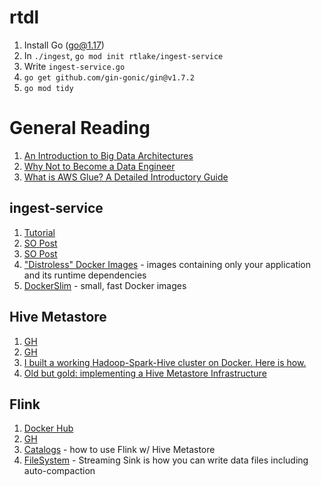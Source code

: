 # rtdl
1. Install Go (go@1.17)
2. In `./ingest`, `go mod init rtlake/ingest-service`
3. Write `ingest-service.go`
4. `go get github.com/gin-gonic/gin@v1.7.2`
5. `go mod tidy`

# General Reading
1. [An Introduction to Big Data Architectures](https://www.quastor.org/p/an-introduction-to-big-data-architectures)
2. [Why Not to Become a Data Engineer](https://medium.com/coriers/why-not-to-become-a-data-engineer-3533286bf642)
3. [What is AWS Glue? A Detailed Introductory Guide](https://www.lastweekinaws.com/blog/what-is-aws-glue-a-detailed-introductory-guide/)

## ingest-service
1. [Tutorial](https://golang.org/doc/tutorial/web-service-gin)
2. [SO Post](https://stackoverflow.com/questions/42247978/go-gin-gonic-get-text-from-post-request)
3. [SO Post](https://stackoverflow.com/questions/61919830/go-gin-get-request-body-json)
3. ["Distroless" Docker Images](https://github.com/GoogleContainerTools/distroless) - images containing only your application and its runtime dependencies
4. [DockerSlim](https://dockersl.im/) - small, fast Docker images

## Hive Metastore
1. [GH](https://github.com/arempter/hive-metastore-docker)
2. [GH](https://github.com/IBM/docker-hive)
3. [I built a working Hadoop-Spark-Hive cluster on Docker. Here is how.](https://marcel-jan.eu/datablog/2020/10/25/i-built-a-working-hadoop-spark-hive-cluster-on-docker-here-is-how/)
4. [Old but gold: implementing a Hive Metastore Infrastructure](https://medium.com/quintoandar-tech-blog/old-but-gold-implementing-a-hive-metastore-infrastructure-225a8056fea8)

## Flink
1. [Docker Hub](https://hub.docker.com/_/flink)
2. [GH](https://github.com/apache/flink)
3. [Catalogs](https://nightlies.apache.org/flink/flink-docs-release-1.14/docs/dev/table/catalogs/) - how to use Flink w/ Hive Metastore
4. [FileSystem](https://nightlies.apache.org/flink/flink-docs-master/docs/connectors/table/filesystem/) - Streaming Sink is how you can write data files including auto-compaction